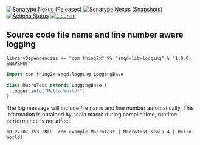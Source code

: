 
[![Sonatype Nexus (Releases)](https://img.shields.io/nexus/r/https/oss.sonatype.org/com.thing2x/smqd-lib-logging_2.12.svg)](https://oss.sonatype.org/content/groups/public/com/thing2x/smqd-lib-logging_2.12/)
[![Sonatype Nexus (Snapshots)](https://img.shields.io/nexus/s/https/oss.sonatype.org/com.thing2x/smqd-lib-logging_2.12.svg)](https://oss.sonatype.org/content/groups/public/com/thing2x/smqd-lib-logging_2.12/)
[![Actions Status](https://github.com/smqd/smqd-lib-logging/workflows/build/badge.svg)](https://github.com/smqd/smqd-lib-logging/actions)
[![License](http://img.shields.io/:license-apache-blue.svg)](http://www.apache.org/licenses/LICENSE-2.0.html)

## Source code file name and line number aware logging

```sbtshell
libraryDependencies += "com.thing2x" %% "smqd-lib-logging" % "1.0.0-SNAPSHOT"
```

```scala
import com.thing2x.smqd.logging.LoggingBase

class MacroTest extends LoggingBase {
  logger.info("Hello World!")
}
```

The log message will include file name and line number automatically,
This information is obtained by  scala macro during compile time, runtime performance is not affect.
 
```
10:27:07.153 INFO  com.example.MacroTest | MacroTest.scala 4 | Hello World!
```